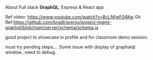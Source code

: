About
Full stack **GraphQL**, Express & React app

Ref video:
https://www.youtube.com/watch?v=BcLNfwF04Kw
Git Ref:https://github.com/bradtraversy/project-mgmt-graphql/blob/main/server/schema/schema.js

good project to showcase in profile and for classroom demo session.

must try pending steps....
Some issue with display of graphaiql window...need to debug.
